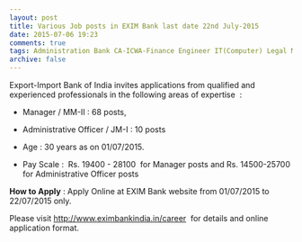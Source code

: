 ```yaml
---
layout: post
title: Various Job posts in EXIM Bank last date 22nd July-2015
date: 2015-07-06 19:23
comments: true
tags: Administration Bank CA-ICWA-Finance Engineer IT(Computer) Legal Manager MBA MCA Officer Online Public-Sector Rajbhasha
archive: false
---
```

Export-Import Bank of India invites applications from qualified and experienced professionals in the following areas of expertise  :


- Manager / MM-II : 68 posts,  
- Administrative Officer / JM-I : 10 posts 

- Age : 30 years as on 01/07/2015.
 
- Pay Scale :  Rs. 19400 - 28100  for Manager posts and Rs. 14500-25700 for Administrative Officer posts

**How to Apply** : Apply Online at EXIM Bank website from 01/07/2015 to 22/07/2015 only.  

Please visit <http://www.eximbankindia.in/career>  for details and online application format.
